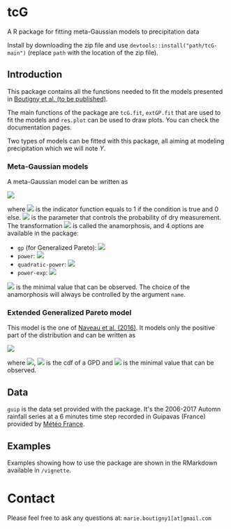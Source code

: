 # tcG
A R package for fitting meta-Gaussian models to precipitation data

Install by downloading the zip file and use `devtools::install("path/tcG-main")` (replace `path` with the location of the zip file).

## Introduction 

This package contains all the functions needed to fit the models presented in [Boutigny et al. (to be published)](link).

The main functions of the package are `tcG.fit`, `extGP.fit` that are used to fit the models and `res.plot` can be used to draw plots. You can check the documentation pages.

Two types of models can be fitted with this package, all aiming at modeling precipitation which we will note $Y$. 

### Meta-Gaussian models

A meta-Gaussian model can be written as

<img src="https://render.githubusercontent.com/render/math?math=%5Clarge%20Y%20%3D%200*%5Cmathbb%7BI%7D_%7BX%3C0%7D%20%2B%20%5Cpsi(X)*%5Cmathbb%7BI%7D_%7BX%5Cgeq0%7D%20%5Ctext%7B%2C%20%20%20%20%20%20%20with%7D%20%5C%3B%20X%5Csim%20%5Cmathcal%7BN%7D(%5Cmu%2C1)%20">

where <img src="https://render.githubusercontent.com/render/math?math=%5Cmathbb%7BI%7D"> is the indicator function equals to 1 if the condition is true and 0 else. <img src="https://render.githubusercontent.com/render/math?math=%5Cmu"> is the parameter that controls the probability of dry measurement.
The transformation <img src="https://render.githubusercontent.com/render/math?math=%5Cpsi"> is called the anamorphosis, and 4 options are available in the package:

- `gp` (for Generalized Pareto): <img src="https://render.githubusercontent.com/render/math?math=%5Clarge%20%5Cpsi(x)%20%3D%20y_m%2B%5Csigma%20x%5E%7B%5Cfrac%7B1%7D%7B%5Calpha%7D%7D%5Cexp%7B%5Cfrac%7B%5Cxi%20x%5E2%7D%7B2%7D%7D%20">
- `power`: <img src="https://render.githubusercontent.com/render/math?math=%5Clarge%20%5Cpsi(x)%20%3D%20y_m%2B%5Csigma%20x%5E%7B%5Cfrac%7B1%7D%7B%5Calpha%7D%7D">
- `quadratic-power`: <img src="https://render.githubusercontent.com/render/math?math=%5Clarge%20%5Cpsi(x)%20%3D%20y_m%2B%5Csigma_1%20x%5E%7B%5Cfrac%7B1%7D%7B%5Calpha%7D%7D%2B%5Csigma_2%20x%5E%7B%5Cfrac%7B2%7D%7B%5Calpha%7D%7D">
- `power-exp`: <img src="https://render.githubusercontent.com/render/math?math=%5Clarge%20%5Cpsi(x)%20%3D%20%5Csigma_2%20(%5Cexp(%5Csigma_1x%5E%7B1%2F%5Calpha%7D)-1)">

<img src="https://render.githubusercontent.com/render/math?math=y_m"> is the minimal value that can be observed. The choice of the anamorphosis will always be controlled by the argument `name`.


### Extended Generalized Pareto model

This model is the one of [Naveau et al. (2016)](https://agupubs.onlinelibrary.wiley.com/doi/pdfdirect/10.1002/2015WR018552). It  models only the positive part of the distribution and can be written as

<img src="https://render.githubusercontent.com/render/math?math=%5Clarge%20Y_%2B%20%3D%20%20y_m%20%2B%20%5Csigma%20H%5E%7B-1%7D_%5Cxi(U%5E%7B1%2F%5Calpha%7D)">

where <img src="https://render.githubusercontent.com/render/math?math=U%20%5Csim%20Unif(0%2C1)">, <img src="https://render.githubusercontent.com/render/math?math=H_%5Cxi"> is the cdf of a GPD and <img src="https://render.githubusercontent.com/render/math?math=y_m"> is the minimal value that can be observed.

## Data

`guip` is the data set provided with the package. It's the 2006-2017 Automn rainfall series at a 6 minutes time step recorded in Guipavas (France) provided by [Météo France](https://donneespubliques.meteofrance.fr).

## Examples

Examples showing how to use the package are shown in the RMarkdown available in `/vignette`.



# Contact

Please feel free to ask any questions at: `marie.boutigny1[at]gmail.com`

